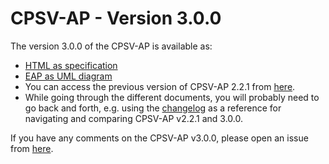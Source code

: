 # CPSV-AP - Version 3.0.0

The version 3.0.0 of the CPSV-AP is available as: 

*    [HTML as specification](https://catalogue-of-services-isa.github.io/CPSV-AP/releases/3.0.0/)
*    [EAP as UML diagram](https://catalogue-of-services-isa.github.io/CPSV-AP/releases/3.0.0/html/overview.jpg)
*    You can access the previous version of CPSV-AP 2.2.1 from [here](https://github.com/catalogue-of-services-isa/CPSV-AP/tree/master/releases/2.2.1). 
*    While going through the different documents, you will probably need to go back and forth, e.g. using the [changelog](https://github.com/catalogue-of-services-isa/CPSV-AP/blob/3.0.0/releases/3.0.0/Changelog.md) as a reference for navigating and comparing CPSV-AP v2.2.1 and 3.0.0.

If you have any comments on the CPSV-AP v3.0.0, please open an issue from [here](https://github.com/SEMICeu/Core-Person-Vocabulary/issues). 